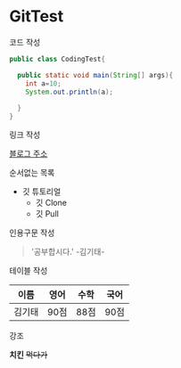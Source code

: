 # GitTest

코드 작성

```java
public class CodingTest{ 

  public static void main(String[] args){
    int a=10;
    System.out.println(a);
    
  }
}

```
링크 작성

[블로그 주소](https://blog.naver.com/ndb796)


순서없는 목록

* 깃  튜토리얼
  * 깃 Clone
  * 깃 Pull


인용구문 작성
>'공부합시다.' -김기태-

테이블 작성

이름|영어|수학|국어
---|---|---|---|
김기태|90점|88점|90점|

강조 

**치킨**  ~~먹다가~~
